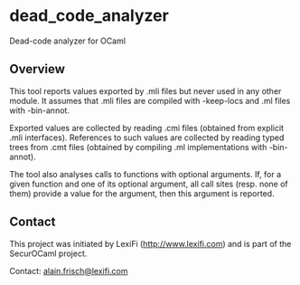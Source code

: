 # dead_code_analyzer
Dead-code analyzer for OCaml

## Overview

This tool reports values exported by .mli files but never used in
any other module.  It assumes that .mli files are compiled with
-keep-locs and .ml files with -bin-annot.

Exported values are collected by reading .cmi files (obtained from
explicit .mli interfaces).  References to such values are collected by
reading typed trees from .cmt files (obtained by compiling .ml
implementations with -bin-annot).

The tool also analyses calls to functions with optional arguments.
If, for a given function and one of its optional argument, all call
sites (resp. none of them) provide a value for the argument, then this
argument is reported.


## Contact

This project was initiated by LexiFi (http://www.lexifi.com) and is part
of the SecurOCaml project.

Contact: alain.frisch@lexifi.com

